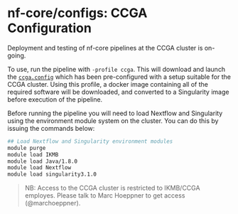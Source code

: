 # nf-core/configs: CCGA Configuration

Deployment and testing of nf-core pipelines at the CCGA cluster is on-going. 

To use, run the pipeline with `-profile ccga`. This will download and launch the [`ccga.config`](../conf/ccga.config) which has been pre-configured with a setup suitable for the CCGA cluster. Using this profile, a docker image containing all of the required software will be downloaded, and converted to a Singularity image before execution of the pipeline.

Before running the pipeline you will need to load Nextflow and Singularity using the environment module system on the cluster. You can do this by issuing the commands below:

```bash
## Load Nextflow and Singularity environment modules
module purge
module load IKMB 
module load Java/1.8.0 
module load Nextflow 
module load singularity3.1.0
```

>NB: Access to the CCGA cluster is restricted to IKMB/CCGA employes. Please talk to Marc Hoeppner to get access (@marchoeppner).
